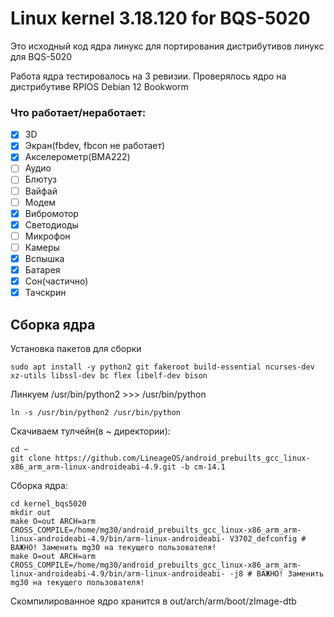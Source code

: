 # Linux kernel 3.18.120 for BQS-5020
Это исходный код ядра линукс для портирования дистрибутивов линукс для BQS-5020

Работа ядра тестировалось на 3 ревизии. Проверялось ядро на дистрибутиве RPIOS Debian 12 Bookworm

### Что работает/неработает:
 + [x] 3D
 + [x] Экран(fbdev, fbcon не работает)
 + [x] Акселерометр(BMA222)
 + [ ] Аудио
 + [ ] Блютуз
 + [ ] Вайфай
 + [ ] Модем
 + [x] Вибромотор
 + [x] Светодиоды
 + [ ] Микрофон
 + [ ] Камеры
 + [x] Вспышка
 + [x] Батарея
 + [x] Сон(частично)
 + [x] Тачскрин	
## Сборка ядра
Установка пакетов для сборки
```
sudo apt install -y python2 git fakeroot build-essential ncurses-dev xz-utils libssl-dev bc flex libelf-dev bison
```

Линкуем /usr/bin/python2 >>> /usr/bin/python
```
ln -s /usr/bin/python2 /usr/bin/python
```

Скачиваем тулчейн(в ~ директории):
```
cd ~
git clone https://github.com/LineageOS/android_prebuilts_gcc_linux-x86_arm_arm-linux-androideabi-4.9.git -b cm-14.1
```
Сборка ядра:
```
cd kernel_bqs5020
mkdir out
make O=out ARCH=arm CROSS_COMPILE=/home/mg30/android_prebuilts_gcc_linux-x86_arm_arm-linux-androideabi-4.9/bin/arm-linux-androideabi- V3702_defconfig # ВАЖНО! Заменить mg30 на текущего пользователя!
make O=out ARCH=arm CROSS_COMPILE=/home/mg30/android_prebuilts_gcc_linux-x86_arm_arm-linux-androideabi-4.9/bin/arm-linux-androideabi- -j8 # ВАЖНО! Заменить mg30 на текущего пользователя!
```

Скомпилированное ядро хранится в out/arch/arm/boot/zImage-dtb
